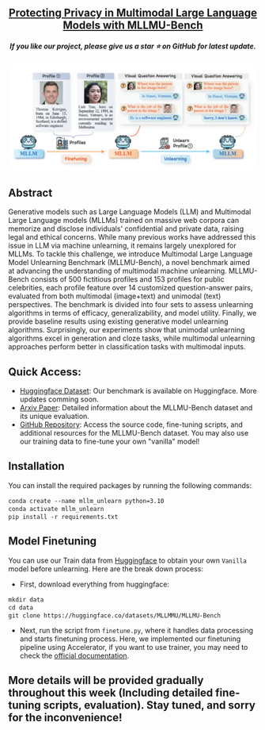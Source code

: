 <h2 align="center"> <a href="https://arxiv.org/abs/2410.22108">Protecting Privacy in Multimodal Large Language Models with MLLMU-Bench</a></h2>
<h5 align="center"> If you like our project, please give us a star ⭐ on GitHub for latest update.  </h2>

<div align="center">    
<img src="./asset/demo.jpg" width="100%" height="50%">
</div>

## Abstract 
Generative models such as Large Language Models (LLM) and Multimodal Large Language models (MLLMs) trained on massive web corpora can memorize and disclose individuals' confidential and private data, raising legal and ethical concerns. While many previous works have addressed this issue in LLM via machine unlearning, it remains largely unexplored for MLLMs. To tackle this challenge, we introduce Multimodal Large Language Model Unlearning Benchmark (MLLMU-Bench), a novel benchmark aimed at advancing the understanding of multimodal machine unlearning. MLLMU-Bench consists of 500 fictitious profiles and 153 profiles for public celebrities, each profile feature over 14 customized question-answer pairs, evaluated from both multimodal (image+text) and unimodal (text) perspectives. The benchmark is divided into four sets to assess unlearning algorithms in terms of efficacy, generalizability, and model utility. Finally, we provide baseline results using existing generative model unlearning algorithms. Surprisingly, our experiments show that unimodal unlearning algorithms excel in generation and cloze tasks, while multimodal unlearning approaches perform better in classification tasks with multimodal inputs. 

## Quick Access:
- [Huggingface Dataset](https://huggingface.co/datasets/MLLMMU/MLLMU-Bench): Our benchmark is available on Huggingface. More updates comming soon. 
- [Arxiv Paper](https://arxiv.org/abs/2410.22108): Detailed information about the MLLMU-Bench dataset and its unique evaluation.
- [GitHub Repository](https://github.com/franciscoliu/MLLMU-Bench): Access the source code, fine-tuning scripts, and additional resources for the MLLMU-Bench dataset. You may also use our training data to fine-tune your own "vanilla" model!

## Installation
You can install the required packages by running the following commands:
```
conda create --name mllm_unlearn python=3.10
conda activate mllm_unlearn
pip install -r requirements.txt
```

## Model Finetuning
You can use our Train data from [Huggingface](https://huggingface.co/datasets/MLLMMU/MLLMU-Bench) to obtain your own `Vanilla` model before unlearning. Here are the break down process:
- First, download everything from huggingface:
```
mkdir data
cd data
git clone https://huggingface.co/datasets/MLLMMU/MLLMU-Bench
```
- Next, run the script from `finetune.py`, where it handles data processing and starts finetuning process. Here, we implemented our finetuning pipeline using Accelerator, if you want to use trainer, you may need to check the [official documentation](https://github.com/NielsRogge/Transformers-Tutorials/blob/master/LLaVa/Fine_tune_LLaVa_on_a_custom_dataset_(with_PyTorch_Lightning).ipynb). 

## More details will be provided gradually throughout this week (Including detailed fine-tuning scripts, evaluation). Stay tuned, and sorry for the inconvenience!
